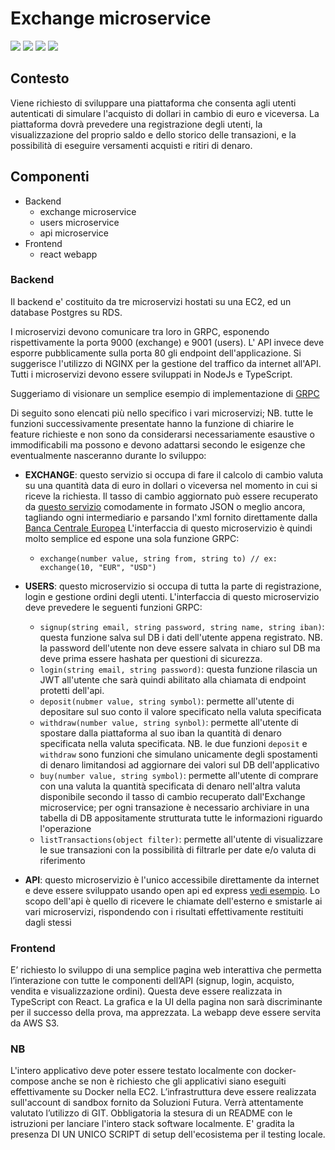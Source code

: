 # Exchange microservice

<img src = "https://img.shields.io/static/v1?label=level&message=hard&color=red"> <img src = "https://img.shields.io/static/v1?label=&message=web-development&color=informational"> <img src = "https://img.shields.io/static/v1?label=&message=infrastructure&color=informational"> <img src = "https://img.shields.io/static/v1?label=&message=microservices&color=informational">

## Contesto

Viene richiesto di sviluppare una piattaforma che consenta agli utenti autenticati di simulare l'acquisto di dollari in cambio di euro e viceversa.
La piattaforma dovrà prevedere una registrazione degli utenti, la visualizzazione del proprio saldo e dello storico delle transazioni, e la possibilità di eseguire versamenti acquisti e ritiri di denaro.

## Componenti
-  Backend
	- exchange microservice 
	- users microservice
	- api microservice
-  Frontend
	- react webapp

### Backend
Il backend e' costituito da tre microservizi hostati su una EC2, ed un database Postgres su RDS.

I microservizi devono comunicare tra loro in GRPC, esponendo rispettivamente la porta 9000 (exchange) e 9001 (users). L' API invece deve esporre pubblicamente sulla porta 80 gli endpoint dell'applicazione. Si suggerisce l'utilizzo di NGINX per la gestione del traffico da internet all'API. Tutti i microservizi devono essere sviluppati in NodeJs e TypeScript.

Suggeriamo di visionare un semplice esempio di implementazione di [GRPC](https://github.com/soluzionifutura/grpc-test)
 
Di seguito sono elencati più nello specifico i vari microservizi; NB. tutte le funzioni successivamente presentate hanno la funzione di chiarire le feature richieste e non sono da considerarsi necessariamente esaustive o immodificabili ma possono e devono adattarsi secondo le esigenze che eventualmente nasceranno durante lo sviluppo:

- **EXCHANGE**: questo servizio si occupa di fare il calcolo di cambio valuta su una quantità data di euro in dollari o viceversa nel momento in cui si riceve la richiesta. Il tasso di cambio aggiornato può essere recuperato da [questo servizio](https://exchangeratesapi.io/) comodamente in formato JSON o meglio ancora, tagliando ogni intermediario e parsando l'xml fornito direttamente dalla [Banca Centrale Europea](https://www.ecb.europa.eu/stats/eurofxref/eurofxref-daily.xml?46f0dd7988932599cb1bcac79a10a16a)
L'interfaccia di questo microservizio è quindi molto semplice ed espone una sola funzione GRPC:
	-	`exchange(number value, string from, string to) // ex: exchange(10, "EUR", "USD")`

- **USERS**: questo microservizio si occupa di tutta la parte di registrazione, login e gestione ordini degli utenti. L'interfaccia di questo microservizio deve prevedere le seguenti funzioni GRPC:
	- `signup(string email, string password, string name, string iban)`: questa funzione salva sul DB i dati dell'utente appena registrato. NB. la password dell'utente non deve essere salvata in chiaro sul DB ma deve prima essere hashata per questioni di sicurezza.
	- `login(string email, string password)`: questa funzione rilascia un JWT all'utente che sarà quindi abilitato alla chiamata di endpoint protetti dell'api.
	- `deposit(nubmer value, string symbol)`: permette all'utente di depositare sul suo conto il valore specificato nella valuta specificata
	- `withdraw(number value, string synbol)`: permette all'utente di spostare dalla piattaforma al suo iban la quantità di denaro specificata nella valuta specificata. NB. le due funzioni `deposit` e `withdraw` sono funzioni che simulano unicamente degli spostamenti di denaro limitandosi ad aggiornare dei valori sul DB dell'applicativo
	- `buy(number value, string symbol)`: permette all'utente di comprare con una valuta la quantità specificata di denaro nell'altra valuta disponibile secondo il tasso di cambio recuperato dall'Exchange microservice; per ogni transazione è necessario archiviare in una tabella di DB appositamente strutturata tutte le informazioni riguardo l'operazione
	- `listTransactions(object filter)`: permette all'utente di visualizzare le sue transazioni con la possibilità di filtrarle per date e/o valuta di riferimento
- **API**: questo microservizio è l'unico accessibile direttamente da internet e deve essere sviluppato usando open api ed express [vedi esempio](https://github.com/soluzionifutura/open-api-demo). Lo scopo dell'api è quello di ricevere le chiamate dell'esterno e smistarle ai vari microservizi, rispondendo con i risultati effettivamente restituiti dagli stessi

### Frontend
E’ richiesto lo sviluppo di una semplice pagina web interattiva che permetta l’interazione con tutte le componenti dell’API (signup, login, acquisto, vendita e visualizzazione ordini). Questa deve essere realizzata in TypeScript con React. La grafica e la UI della pagina non sarà discriminante per il successo della prova, ma apprezzata.
La webapp deve essere servita da AWS S3.

### NB
L'intero applicativo deve poter essere testato localmente con docker-compose anche se non è richiesto che gli applicativi siano eseguiti effettivamente su Docker nella EC2.
L’infrastruttura deve essere realizzata sull'account di sandbox fornito da Soluzioni Futura.
Verrà attentamente valutato l’utilizzo di GIT.
Obbligatoria la stesura di un README con le istruzioni per lanciare l'intero stack software localmente.
E' gradita la presenza DI UN UNICO SCRIPT di setup dell'ecosistema per il testing locale.
